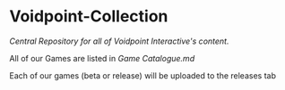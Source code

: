 # Voidpoint-Collection
*Central Repository for all of Voidpoint Interactive's content.*

All of our Games are listed in *Game Catalogue.md* 

Each of our games (beta or release) will be uploaded to the releases tab
